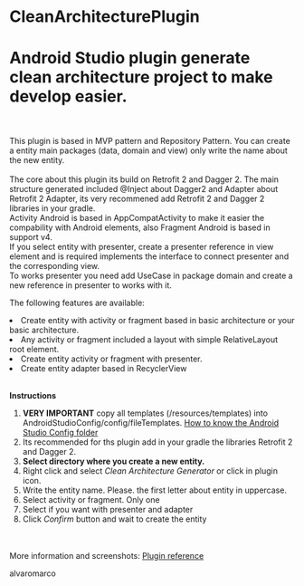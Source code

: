 # CleanArchitecturePlugin
<h1>Android Studio plugin generate clean architecture project to make develop easier.</h1><br><br>
This plugin is based in MVP pattern and Repository Pattern. You can create a entity main packages (data, domain and view) only write the name about the new entity.<br><br>
The core about this plugin its build on Retrofit 2 and Dagger 2. The main structure generated included @Inject about Dagger2 and Adapter about Retrofit 2 Adapter, its very recommened add Retrofit 2 and Dagger 2 libraries in your gradle. <br> 
Activity Android is based in AppCompatActivity to make it easier the compability with Android elements, also Fragment Android is based in support v4. <br>
If you select entity with presenter, create a presenter reference in view element and is required implements the interface to connect presenter and the corresponding view. <br> 
To works presenter you need add UseCase in package domain and create a new reference in presenter to works with it. <br>

The following features are available:
<li> Create entity with activity or fragment based in basic architecture or your basic architecture.</li>
<li> Any activity or fragment included a layout with simple RelativeLayout root element.
<li> Create entity activity or fragment with presenter.</li>
<li> Create entity adapter based in RecyclerView </li>

<br><b>Instructions</b><br>
<ol>
<li> <b>VERY IMPORTANT</b> copy all templates (/resources/templates) into AndroidStudioConfig/config/fileTemplates. <a href="http://tools.android.com/tech-docs/configuration">How to know the Android Studio Config folder</a>
<li> Its recommended for ths plugin add in your gradle the libraries Retrofit 2 and Dagger 2. 
<li> <b>Select directory where you create a new entity.</b></li>
<li> Right click and select <i> Clean Architecture Generator </i> or click in plugin icon.</li>
<li> Write the entity name. Please. the first letter about entity in uppercase.</li>
<li> Select activity or fragment. Only one </li>
<li> Select if you want with presenter and adapter </li>
<li> Click <i>Confirm</i> button and wait to create the entity</li>
</ol>
<br><br>
More information and screenshots: <a href="https://plugins.jetbrains.com/plugin/8504?pr=">Plugin reference</a>

alvaromarco 
